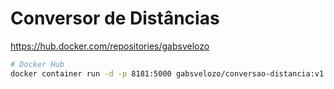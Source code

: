 # Conversor de Distâncias

https://hub.docker.com/repositories/gabsvelozo

```bash
# Docker Hub
docker container run -d -p 8181:5000 gabsvelozo/conversao-distancia:v1
```
